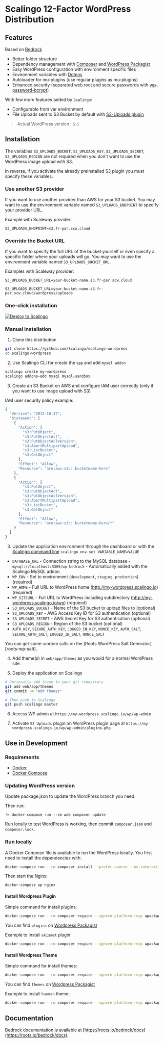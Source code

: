 # Scalingo 12-Factor WordPress Distribution

## Features

Based on [Bedrock](https://roots.io/bedrock/)

* Better folder structure
* Dependency management with [Composer](http://getcomposer.org) and [WordPress Packagist](https://wpackagist.org/)
* Easy WordPress configuration with environment specific files
* Environment variables with [Dotenv](https://github.com/vlucas/phpdotenv)
* Autoloader for mu-plugins (use regular plugins as mu-plugins)
* Enhanced security (separated web root and secure passwords with [wp-password-bcrypt](https://github.com/roots/wp-password-bcrypt))

With few more features added by `Scalingo`:

* Configurable from var environment
* File Uploads sent to S3 Bucket by default with [S3-Uploads plugin](https://github.com/humanmade/S3-Uploads)

> Actual WordPress version : `5.5`

## Installation

The variables `S3_UPLOADS_BUCKET`, `S3_UPLOADS_KEY`, `S3_UPLOADS_SECRET`, `S3_UPLOADS_REGION`
are not required when you don't want to use the WordPress image upload with S3.

In reverse, if you activate the already preinstalled S3 plugin you must specify these variables.

### Use another S3 provider

If you want to use another provider than AWS for your S3 bucket.
You may want to use the environment variable named `S3_UPLOADS_ENDPOINT` to specify your provider URL.

Example with Scaleway provider:
```
S3_UPLOADS_ENDPOINT=s3.fr-par.scw.cloud
```

### Override the Bucket URL

If you want to specify the full URL of the bucket yourself or even specify a specific folder where your uploads will go.
You may want to use the environment variable named `S3_UPLOADS_BUCKET_URL`.

Examples with Scaleway provider:
```
S3_UPLOADS_BUCKET_URL=your-bucket-name.s3.fr-par.scw.cloud
```

```
S3_UPLOADS_BUCKET_URL=your-bucket-name.s3.fr-par.scw.cloud/wordpress/uploads
```

### One-click installation

[![Deploy to Scalingo](https://cdn.scalingo.com/deploy/button.svg)](https://my.scalingo.com/deploy?source=https://github.com/Scalingo/scalingo-wordpress)

### Manual installation

1. Clone this distribution

```bash
git clone https://github.com/Scalingo/scalingo-wordpress
cd scalingo-wordpress
```

2. Use Scalingo CLI for create the `app` and add `mysql addon`

```bash
scalingo create my-wordpress
scalingo addons-add mysql mysql-sandbox
```

3. Create an S3 Bucket on AWS and configure IAM user correctly (only if you want to use image upload with S3)

IAM user security policy example:
```bash
{
  "Version": "2012-10-17",
  "Statement": [
    {
      "Action": [
        "s3:PutObject",
        "s3:PutObjectAcl",
        "s3:PutObjectAclVersion",
        "s3:AbortMultipartUpload",
        "s3:ListBucket",
        "s3:GetObject"
      ],
      "Effect": "Allow",
      "Resource": "arn:aws:s3:::bucketname-here"
    },
    {
      "Action": [
        "s3:PutObject",
        "s3:PutObjectAcl",
        "s3:PutObjectAclVersion",
        "s3:AbortMultipartUpload",
        "s3:ListBucket",
        "s3:GetObject"
      ],
      "Effect": "Allow",
      "Resource": "arn:aws:s3:::bucketname-here/*"
    }
  ]
}
```

3. Update the application environment through the dashboard or with the
   [Scalingo command line](http://cli.scalingo.com) `scalingo env-set VARIABLE_NAME=VALUE`

  * `DATABASE_URL` - Connection string to the MySQL database - `mysql://localhost:3306/wp-bedrock` - Automatically added with the Scalingo MySQL addon
  * `WP_ENV` - Set to environment (`development`, `staging`, `production`) (required)
  * `WP_HOME` - Full URL to WordPress home (http://my-wordpress.scalingo.io) (required)
  * `WP_SITEURL` - Full URL to WordPress including subdirectory (http://my-wordpress.scalingo.io/wp) (required)
  * `S3_UPLOADS_BUCKET` - Name of the S3 bucket to upload files to (optional)
  * `S3_UPLOADS_KEY` - AWS Access Key ID for S3 authentication (optional)
  * `S3_UPLOADS_SECRET` - AWS Secret Key for S3 authentication (optional)
  * `S3_UPLOADS_REGION` - Region of the S3 bucket (optional)
  * `AUTH_KEY`, `SECURE_AUTH_KEY`, `LOGGED_IN_KEY`, `NONCE_KEY`, `AUTH_SALT`, `SECURE_AUTH_SALT`, `LOGGED_IN_SALT`, `NONCE_SALT`

  You can get some random salts on the [Roots WordPress Salt Generator][roots-wp-salt].

4. Add theme(s) in `web/app/themes` as you would for a normal WordPress site.

5. Deploy the application on Scalingo

```bash
# Optionally add theme to your git repository
git add web/app/themes
git commit -m "Add themes"

# Then push to Scalingo
git push scalingo master
```

6. Access WP admin at `https://my-wordpress.scalingo.io/wp/wp-admin`

7. Activate `S3 Uploads` plugin on WordPress plugin page at `https://my-wordpress.scalingo.io/wp/wp-admin/plugins.php`

## Use in Development

### Requirements

* [Docker](https://docs.docker.com/install/)
* [Docker Compose](https://docs.docker.com/compose/install/)

### Updating WordPress version

Update package.json to update the WordPress branch you need.

Then run:

```shell
└> docker-compose run --rm web composer update
```

Run locally to test WordPress is working, then commit `composer.json` and `composer.lock`.

### Run locally

A Docker Compose file is available to run the WordPress locally. You first need
to install the dependencies with:

```bash
docker-compose run --rm composer install --prefer-source --no-interaction --ignore-platform-reqs
```

Then start the Nginx:

```bash
docker-compose up nginx
```

#### Install Wordpress Plugin

Simple command for install plugins:
```bash
docker-compose run --rm composer require --ignore-platform-reqs wpackagist-plugin/{PLUGIN_NAME}
```

You can find `plugins` on [Wordpress Packagist](https://wpackagist.org/search?q=&type=plugin&search=)

Example to install `akismet` plugin:
```bash
docker-compose run --rm composer require --ignore-platform-reqs wpackagist-plugin/akismet
```

#### Install Wordpress Theme

Simple command for install themes:
```bash
docker-compose run --rm composer require --ignore-platform-reqs wpackagist-theme/{THEME_NAME}
```

You can find `themes` on [Wordpress Packagist](https://wpackagist.org/search?q=&type=theme&search=)

Example to install `hueman` theme:
```bash
docker-compose run --rm composer require --ignore-platform-reqs wpackagist-theme/hueman
```

## Documentation

[Bedrock](https://roots.io/bedrock/) documentation is available at [https://roots.io/bedrock/docs](https://roots.io/bedrock/docs).
